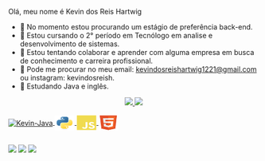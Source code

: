 Olá, meu nome é Kevin dos Reis Hartwig


- 🔭 No momento estou procurando um estágio de preferência back-end.
- 🌱 Estou cursando o 2° período em Tecnólogo em analise e desenvolvimento de sistemas.
- 👯 Estou tentando colaborar e aprender com alguma empresa em busca de conhecimento e carreira profissional.
- 💬 Pode me procurar no meu email: kevindosreishartwig1221@gmail.com ou instagram: kevindosreish.
- 📖 Estudando Java e inglês.



<div align="center">
  <a href="https://github.com/KevinReisHartwig">
  <img height="180em" src="https://github-readme-stats.vercel.app/api?username=KevinReisHartwig&show_icons=true&theme=dark&include_all_commits=true&count_private=true"/>
  <img height="180em" src="https://github-readme-stats.vercel.app/api/top-langs/?username=KevinReisHartwig&layout=compact&langs_count=7&theme=dark"/>
</div>

  <div style="display: inline_block"><br>
  <img align="center" alt="Kevin-Java" height="30" width="40" src="https://cdn.jsdelivr.net/gh/devicons/devicon/icons/java/java-original.svg" />
  <img align="center" alt="Kevin-Python" height="30" width="40" src="https://raw.githubusercontent.com/devicons/devicon/master/icons/python/python-original.svg">
  <img align="center" alt="Kevin-Js" height="30" width="40" src="https://raw.githubusercontent.com/devicons/devicon/master/icons/javascript/javascript-plain.svg">
  <img align="center" alt="Kevin-HTML" height="30" width="40" src="https://raw.githubusercontent.com/devicons/devicon/master/icons/html5/html5-original.svg">
  

</div>
  
##
 
<div> 
 
  <a href="https://instagram.com/kevindosreish" target="_blank"><img src="https://img.shields.io/badge/-Instagram-%23E4405F?style=for-the-badge&logo=instagram&logoColor=white" target="_blank"></a>
  <a href="https://www.twitch.tv/ninjascriptraiz" target="_blank"><img src="https://img.shields.io/badge/Twitch-9146FF?style=for-the-badge&logo=twitch&logoColor=white" target="_blank"></a>
  <a href = "mailto:kevindosreiskartwig1221@gmail.com"><img src="https://img.shields.io/badge/-Gmail-%23333?style=for-the-badge&logo=gmail&logoColor=white" target="_blank"></a>

 
 
 
</div>
